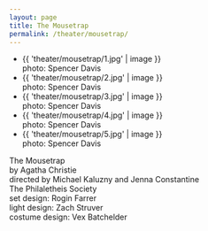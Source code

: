 ```yaml
---
layout: page
title: The Mousetrap
permalink: /theater/mousetrap/
---
```


<div class="project">

<div class="flexslider_wrapper">
<div class="flexslider">
<ul class="slides">
<li>
{{ 'theater/mousetrap/1.jpg' | image }}
<div class="flex_caption">photo: Spencer Davis</div>
</li>
<li>
{{ 'theater/mousetrap/2.jpg' | image }}
<div class="flex_caption">photo: Spencer Davis</div>
</li>
<li>
{{ 'theater/mousetrap/3.jpg' | image }}
<div class="flex_caption">photo: Spencer Davis</div>
</li>
<li>
{{ 'theater/mousetrap/4.jpg' | image }}
<div class="flex_caption">photo: Spencer Davis</div>
</li>
<li>
{{ 'theater/mousetrap/5.jpg' | image }}
<div class="flex_caption">photo: Spencer Davis</div>
</li>
</ul>
</div>
</div>

<div class="details">
<div class="detail_title">The Mousetrap</div>
<div class="detail_company">by Agatha Christie<br />
directed by Michael Kaluzny and Jenna Constantine<br />
The Philaletheis Society</div>
<div class="detail_designers">set design: Rogin Farrer<br />
light design: Zach Struver<br />
costume design: Vex Batchelder</div>
</div>

</div>